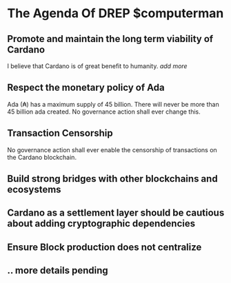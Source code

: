 # The Agenda Of DREP $computerman

## Promote and maintain the long term viability of Cardano
I believe that Cardano is of great benefit to humanity. *add more*

## Respect the monetary policy of Ada
Ada (₳) has a maximum supply of 45 billion. There will never be more than 45 billion ada created. No governance action shall ever change this.

## Transaction Censorship
No governance action shall ever enable the censorship of transactions on the Cardano blockchain.

## Build strong bridges with other blockchains and ecosystems

## Cardano as a settlement layer should be cautious about adding cryptographic dependencies

## Ensure Block production does not centralize

## .. more details pending 